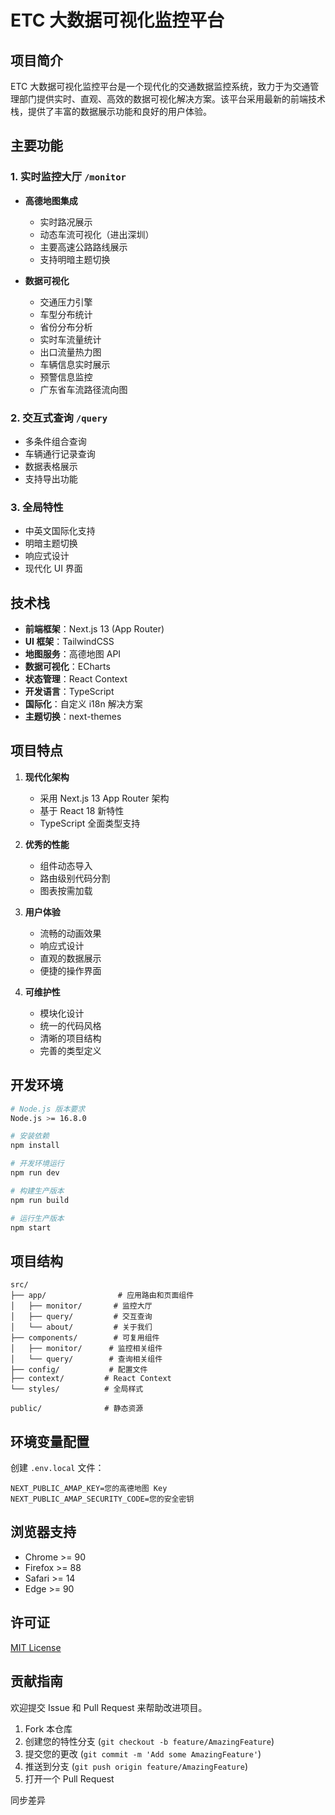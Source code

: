 # ETC 大数据可视化监控平台

## 项目简介

ETC 大数据可视化监控平台是一个现代化的交通数据监控系统，致力于为交通管理部门提供实时、直观、高效的数据可视化解决方案。该平台采用最新的前端技术栈，提供了丰富的数据展示功能和良好的用户体验。

## 主要功能

### 1. 实时监控大厅 `/monitor`
- **高德地图集成**
  - 实时路况展示
  - 动态车流可视化（进出深圳）
  - 主要高速公路路线展示
  - 支持明暗主题切换

- **数据可视化**
  - 交通压力引擎
  - 车型分布统计
  - 省份分布分析
  - 实时车流量统计
  - 出口流量热力图
  - 车辆信息实时展示
  - 预警信息监控
  - 广东省车流路径流向图

### 2. 交互式查询 `/query`
- 多条件组合查询
- 车辆通行记录查询
- 数据表格展示
- 支持导出功能

### 3. 全局特性
- 中英文国际化支持
- 明暗主题切换
- 响应式设计
- 现代化 UI 界面

## 技术栈

- **前端框架**：Next.js 13 (App Router)
- **UI 框架**：TailwindCSS
- **地图服务**：高德地图 API
- **数据可视化**：ECharts
- **状态管理**：React Context
- **开发语言**：TypeScript
- **国际化**：自定义 i18n 解决方案
- **主题切换**：next-themes

## 项目特点

1. **现代化架构**
   - 采用 Next.js 13 App Router 架构
   - 基于 React 18 新特性
   - TypeScript 全面类型支持

2. **优秀的性能**
   - 组件动态导入
   - 路由级别代码分割
   - 图表按需加载

3. **用户体验**
   - 流畅的动画效果
   - 响应式设计
   - 直观的数据展示
   - 便捷的操作界面

4. **可维护性**
   - 模块化设计
   - 统一的代码风格
   - 清晰的项目结构
   - 完善的类型定义

## 开发环境

```bash
# Node.js 版本要求
Node.js >= 16.8.0

# 安装依赖
npm install

# 开发环境运行
npm run dev

# 构建生产版本
npm run build

# 运行生产版本
npm start
```

## 项目结构

```
src/
├── app/                # 应用路由和页面组件
│   ├── monitor/       # 监控大厅
│   ├── query/         # 交互查询
│   └── about/         # 关于我们
├── components/        # 可复用组件
│   ├── monitor/      # 监控相关组件
│   └── query/        # 查询相关组件
├── config/           # 配置文件
├── context/         # React Context
└── styles/          # 全局样式

public/              # 静态资源
```

## 环境变量配置

创建 `.env.local` 文件：

```env
NEXT_PUBLIC_AMAP_KEY=您的高德地图 Key
NEXT_PUBLIC_AMAP_SECURITY_CODE=您的安全密钥
```

## 浏览器支持

- Chrome >= 90
- Firefox >= 88
- Safari >= 14
- Edge >= 90

## 许可证

[MIT License](LICENSE)

## 贡献指南

欢迎提交 Issue 和 Pull Request 来帮助改进项目。

1. Fork 本仓库
2. 创建您的特性分支 (`git checkout -b feature/AmazingFeature`)
3. 提交您的更改 (`git commit -m 'Add some AmazingFeature'`)
4. 推送到分支 (`git push origin feature/AmazingFeature`)
5. 打开一个 Pull Request

同步差异